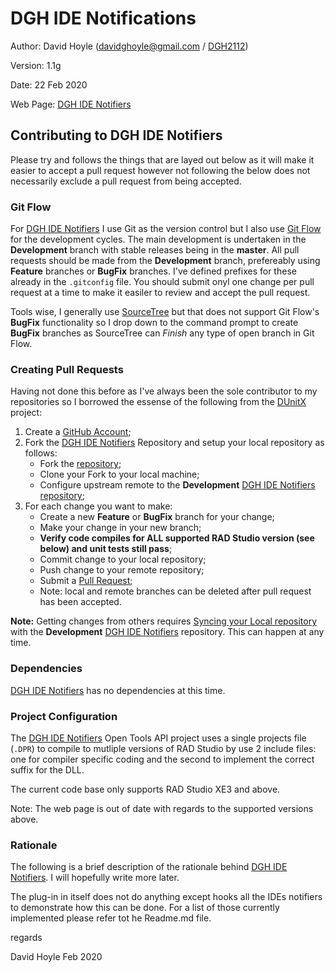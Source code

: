 # DGH IDE Notifications

Author:   David Hoyle (davidghoyle@gmail.com / [DGH2112](https://github.com/DGH2112))

Version:  1.1g

Date:     22 Feb 2020

Web Page: [DGH IDE Notifiers](http://www.davidghoyle.co.uk/WordPress/?page_id=1449)

## Contributing to DGH IDE Notifiers

Please try and follows the things that are layed out below as it will make it easier to accept a pull request however not following the below does not necessarily exclude a pull request from being accepted.

### Git Flow

For [DGH IDE Notifiers](https://www.davidghoyle.co.uk/WordPress/?page_id=1449) I use Git as the version control but I also use [Git Flow](https://www.atlassian.com/git/tutorials/comparing-workflows/gitflow-workflow) for the development cycles. The main development is undertaken in the **Development** branch with stable releases being in the **master**. All pull requests should be made from the **Development** branch, prefereably using **Feature** branches or **BugFix** branches. I've defined prefixes for these already in the `.gitconfig` file. You should submit onyl one change per pull request at a time to make it easiler to review and accept the pull request.

Tools wise, I generally use [SourceTree](https://www.sourcetreeapp.com/) but that does not support Git Flow's **BugFix** functionality so I drop down to the command prompt to create **BugFix** branches as SourceTree can _Finish_ any type of open branch in Git Flow.

### Creating Pull Requests

Having not done this before as I've always been the sole contributor to my repositories so I borrowed the essense of the following from the [DUnitX](https://github.com/VSoftTechnologies/DUnitX) project:

1. Create a [GitHub Account](https://github.com/join);
2. Fork the [DGH IDE Notifiers](https://www.davidghoyle.co.uk/WordPress/?page_id=1449)
   Repository and setup your local repository as follows:
     * Fork the [repository](https://help.github.com/articles/fork-a-repo);
     * Clone your Fork to your local machine;
     * Configure upstream remote to the **Development**
       [DGH IDE Notifiers](https://www.davidghoyle.co.uk/WordPress/?page_id=1449)
       [repository](https://github.com/DGH2112/Integrated-Testing-Helper);
3. For each change you want to make:
     * Create a new **Feature** or **BugFix** branch for your change;
     * Make your change in your new branch;
     * **Verify code compiles for ALL supported RAD Studio version (see below) and unit tests still pass**;
     * Commit change to your local repository;
     * Push change to your remote repository;
     * Submit a [Pull Request](https://help.github.com/articles/using-pull-requests);
     * Note: local and remote branches can be deleted after pull request has been accepted.

**Note:** Getting changes from others requires [Syncing your Local repository](https://help.github.com/articles/syncing-a-fork) with the **Development** [DGH IDE Notifiers](https://www.davidghoyle.co.uk/WordPress/?page_id=1449) repository. This can happen at any time.

### Dependencies

[DGH IDE Notifiers](https://www.davidghoyle.co.uk/WordPress/?page_id=1449) has no dependencies at this time.

### Project Configuration

The [DGH IDE Notifiers](https://www.davidghoyle.co.uk/WordPress/?page_id=1449) Open Tools API project uses a single projects file (`.DPR`) to compile to mutliple versions of RAD Studio by use 2 include files: one for compiler specific coding and the second to implement the correct suffix for the DLL.

The current code base only supports RAD Studio XE3 and above.

Note: The web page is out of date with regards to the supported versions above.

### Rationale

The following is a brief description of the rationale behind [DGH IDE Notifiers](https://www.davidghoyle.co.uk/WordPress/?page_id=1449). I will hopefully write more later.

The plug-in in itself does not do anything except hooks all the IDEs notifiers to demonstrate how this can be done. For a list of those currently implemented please refer tot he Readme.md file.

regards

David Hoyle Feb 2020

